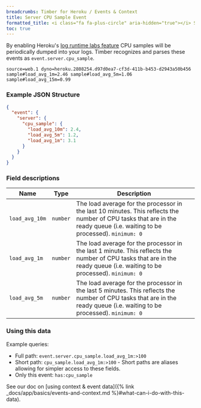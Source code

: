 ```yaml
---
breadcrumbs: Timber for Heroku / Events & Context
title: Server CPU Sample Event
formatted_title: <i class="fa fa-plus-circle" aria-hidden="true"></i> Server CPU Sample Event
toc: true
---
```


By enabling Heroku's [log runtime labs feature](https://devcenter.heroku.com/articles/log-runtime-metrics)
CPU samples will be periodically dumped into your logs. Timber recognizes and parses these events
as `event.server.cpu_sample`.

```
source=web.1 dyno=heroku.2808254.d97d0ea7-cf3d-411b-b453-d2943a50b456 sample#load_avg_1m=2.46 sample#load_avg_5m=1.06 sample#load_avg_15m=0.99
```

### Example JSON Structure

```json
{
  "event": {
    "server": {
      "cpu_sample": {
        "load_avg_10m": 2.4,
        "load_avg_5m": 1.2,
        "load_avg_1m": 3.1
      }
    }
  }
}
```

### Field descriptions

Name | Type | Description
-----|------|------------
`load_avg_10m` | `number` | The load average for the processor in the last 10 minutes. This reflects the number of CPU tasks that are in the ready queue (i.e. waiting to be processed). `minimum: 0`
`load_avg_1m` | `number` | The load average for the processor in the last 1 minute. This reflects the number of CPU tasks that are in the ready queue (i.e. waiting to be processed). `minimum: 0`
`load_avg_5m` | `number` | The load average for the processor in the last 5 minutes. This reflects the number of CPU tasks that are in the ready queue (i.e. waiting to be processed). `minimum: 0`


### Using this data

Example queries:

* Full path: `event.server.cpu_sample.load_avg_1m:>100`
* Short path: `cpu_sample.load_avg_1m:>100` - Short paths are aliases allowing for simpler access to these fields.
* Only this event: `has:cpu_sample`

See our doc on [using context & event data]({% link _docs/app/basics/events-and-context.md %}#what-can-i-do-with-this-data).